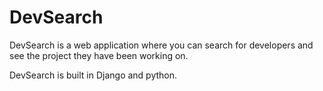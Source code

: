 # DevSearch

DevSearch is a web application where you can search for developers and see the project they have been working on.

DevSearch is built in Django and python. 
